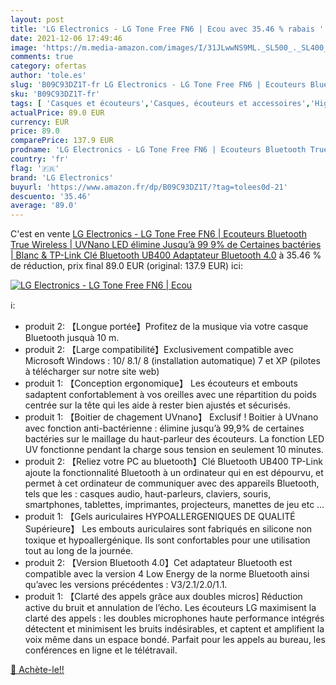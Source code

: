 ```yaml
---
layout: post
title: 'LG Electronics - LG Tone Free FN6 | Ecou avec 35.46 % rabais '
date: 2021-12-06 17:49:46
image: 'https://m.media-amazon.com/images/I/31JLwwNS9ML._SL500_._SL400_.jpg'
comments: true
category: ofertas
author: 'tole.es'
slug: 'B09C93DZ1T-fr LG Electronics - LG Tone Free FN6 | Ecouteurs Bluetooth...'
sku: 'B09C93DZ1T-fr'
tags: [ 'Casques et écouteurs','Casques, écouteurs et accessoires','High-Tech','lg electronics', ]
actualPrice: 89.0 EUR
currency: EUR
price: 89.0
comparePrice: 137.9 EUR
prodname: 'LG Electronics - LG Tone Free FN6 | Ecouteurs Bluetooth True Wireless | UVNano LED élimine Jusqu’à 99 9% de Certaines bactéries | Blanc & TP-Link Clé Bluetooth UB400  Adaptateur Bluetooth 4.0'
country: 'fr'
flag: '🇫🇷'
brand: 'LG Electronics'
buyurl: 'https://www.amazon.fr/dp/B09C93DZ1T/?tag=tolees0d-21'
descuento: '35.46'
average: '89.0'
---
```


C'est en vente [LG Electronics - LG Tone Free FN6 | Ecouteurs Bluetooth True Wireless | UVNano LED élimine Jusqu’à 99 9% de Certaines bactéries | Blanc & TP-Link Clé Bluetooth UB400  Adaptateur Bluetooth 4.0](https://www.amazon.fr/dp/B09C93DZ1T/?tag=tolees0d-21)  à  35.46 % de réduction, prix final  89.0 EUR (original: 137.9 EUR) ici:

[![LG Electronics - LG Tone Free FN6 | Ecou](https://m.media-amazon.com/images/I/31JLwwNS9ML._SL500_._SL400_.jpg)](https://www.amazon.fr/dp/B09C93DZ1T/?tag=tolees0d-21)

ℹ️:

- produit 2: 【Longue portée】Profitez de la musique via votre casque Bluetooth jusquà 10 m.
- produit 2: 【Large compatibilité】Exclusivement compatible avec Microsoft Windows : 10/ 8.1/ 8 (installation automatique) 7 et XP (pilotes à télécharger sur notre site web)
- produit 1: 【Conception ergonomique】 Les écouteurs et embouts sadaptent confortablement à vos oreilles avec une répartition du poids centrée sur la tête qui les aide à rester bien ajustés et sécurisés.
- produit 1: 【Boitier de chagement UVnano】 Exclusif ! Boitier à UVnano avec fonction anti-bactérienne : élimine jusqu’à 99,9% de certaines bactéries sur le maillage du haut-parleur des écouteurs. La fonction LED UV fonctionne pendant la charge sous tension en seulement 10 minutes.
- produit 2: 【Reliez votre PC au bluetooth】Clé Bluetooth UB400 TP-Link ajoute la fonctionnalité Bluetooth à un ordinateur qui en est dépourvu, et permet à cet ordinateur de communiquer avec des appareils Bluetooth, tels que les : casques audio, haut-parleurs, claviers, souris, smartphones, tablettes, imprimantes, projecteurs, manettes de jeu etc …
- produit 1: 【Gels auriculaires HYPOALLERGENIQUES DE QUALITÉ Supérieure】 Les embouts auriculaires sont fabriqués en silicone non toxique et hypoallergénique. Ils sont confortables pour une utilisation tout au long de la journée.
- produit 2: 【Version Bluetooth 4.0】Cet adaptateur Bluetooth est compatible avec la version 4 Low Energy de la norme Bluetooth ainsi qu’avec les versions précédentes : V3/2.1/2.0/1.1.
- produit 1: 【Clarté des appels grâce aux doubles micros] Réduction active du bruit et annulation de l’écho. Les écouteurs LG maximisent la clarté des appels : les doubles microphones haute performance intégrés détectent et minimisent les bruits indésirables, et captent et amplifient la voix même dans un espace bondé. Parfait pour les appels au bureau, les conférences en ligne et le télétravail.

[🛒 Achète-le!!](https://www.amazon.fr/dp/B09C93DZ1T/?tag=tolees0d-21)
